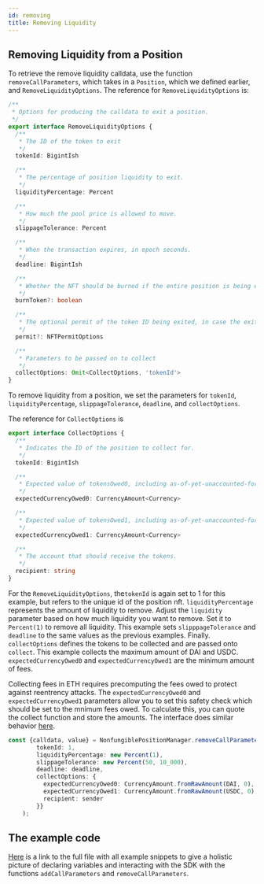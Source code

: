 ```yaml
---
id: removing
title: Removing Liquidity
---
```


## Removing Liquidity from a Position

To retrieve the remove liquidity calldata, use the function `removeCallParameters`, which takes in a `Position`, which we defined earlier, and `RemoveLiquidityOptions`. The reference for `RemoveLiquidityOptions` is:

```typescript
/**
 * Options for producing the calldata to exit a position.
 */
export interface RemoveLiquidityOptions {
  /**
   * The ID of the token to exit
   */
  tokenId: BigintIsh

  /**
   * The percentage of position liquidity to exit.
   */
  liquidityPercentage: Percent

  /**
   * How much the pool price is allowed to move.
   */
  slippageTolerance: Percent

  /**
   * When the transaction expires, in epoch seconds.
   */
  deadline: BigintIsh

  /**
   * Whether the NFT should be burned if the entire position is being exited, by default false.
   */
  burnToken?: boolean

  /**
   * The optional permit of the token ID being exited, in case the exit transaction is being sent by an account that does not own the NFT
   */
  permit?: NFTPermitOptions

  /**
   * Parameters to be passed on to collect
   */
  collectOptions: Omit<CollectOptions, 'tokenId'>
}
```

To remove liquidity from a position, we set the parameters for `tokenId`, `liquidityPercentage`, `slippageTolerance`, `deadline`, and `collectOptions`. 

The reference for `CollectOptions` is 
```typescript
export interface CollectOptions {
  /**
   * Indicates the ID of the position to collect for.
   */
  tokenId: BigintIsh

  /**
   * Expected value of tokensOwed0, including as-of-yet-unaccounted-for fees/liquidity value to be burned
   */
  expectedCurrencyOwed0: CurrencyAmount<Currency>

  /**
   * Expected value of tokensOwed1, including as-of-yet-unaccounted-for fees/liquidity value to be burned
   */
  expectedCurrencyOwed1: CurrencyAmount<Currency>

  /**
   * The account that should receive the tokens.
   */
  recipient: string
}
```

For the `RemoveLiquidityOptions`, the`tokenId` is again set to 1 for this example, but refers to the unique id of the position nft. `liquidityPercentage` represents the amount of liquidity to remove. Adjust the `liquidity` parameter based on how much liquidity you want to remove. Set it to `Percent(1)` to remove all liquidity. This example sets `slipppageTolerance` and `deadline` to the same values as the previous examples. Finally. `collectOptions` defines the tokens to be collected and are passed onto `collect`. This example collects the maximum amount of DAI and USDC. `expectedCurrencyOwed0` and `expectedCurrencyOwed1` are the minimum amount of fees. 

Collecting fees in ETH requires precomputing the fees owed to protect against reentrency attacks. The `expectedCurrencyOwed0` and `expectedCurrencyOwed1` parameters allow you to set this safety check which should be set to the mnimum fees owed. To calculate this, you can quote the collect function and store the amounts. The interface does similar behavior [here](https://github.com/Uniswap/uniswap-interface/blob/eff512deb8f0ab832eb8d1834f6d1a20219257d0/src/hooks/useV3PositionFees.ts#L32).


```typescript
const {calldata, value} = NonfungiblePositionManager.removeCallParameters(position, {
        tokenId: 1,
        liquidityPercentage: new Percent(1),
        slippageTolerance: new Percent(50, 10_000),
        deadline: deadline,
        collectOptions: {
          expectedCurrencyOwed0: CurrencyAmount.fromRawAmount(DAI, 0),
          expectedCurrencyOwed1: CurrencyAmount.fromRawAmount(USDC, 0),
          recipient: sender
        }}
    );
```

## The example code

[Here](https://github.com/Uniswap/uniswap-docs/blob/main/sdk-examples/AddAndRemoveLiquidity.tsx) is a link to the full file with all example snippets to give a holistic picture of declaring variables and interacting with the SDK with the functions `addCallParameters` and `removeCallParameters`. 